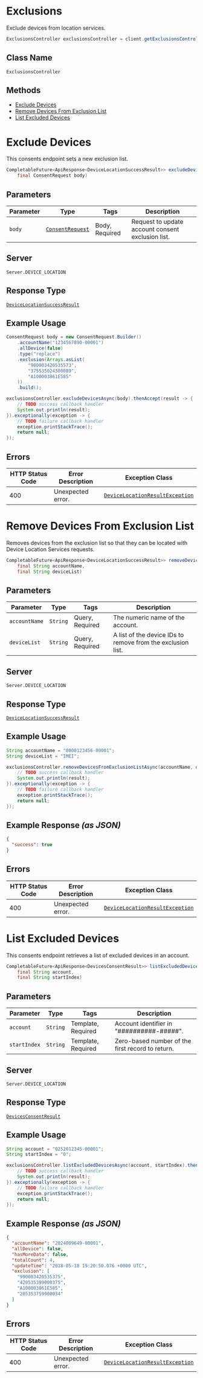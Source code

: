# Exclusions

Exclude devices from location services.

```java
ExclusionsController exclusionsController = client.getExclusionsController();
```

## Class Name

`ExclusionsController`

## Methods

* [Exclude Devices](../../doc/controllers/exclusions.md#exclude-devices)
* [Remove Devices From Exclusion List](../../doc/controllers/exclusions.md#remove-devices-from-exclusion-list)
* [List Excluded Devices](../../doc/controllers/exclusions.md#list-excluded-devices)


# Exclude Devices

This consents endpoint sets a new exclusion list.

```java
CompletableFuture<ApiResponse<DeviceLocationSuccessResult>> excludeDevicesAsync(
    final ConsentRequest body)
```

## Parameters

| Parameter | Type | Tags | Description |
|  --- | --- | --- | --- |
| `body` | [`ConsentRequest`](../../doc/models/consent-request.md) | Body, Required | Request to update account consent exclusion list. |

## Server

`Server.DEVICE_LOCATION`

## Response Type

[`DeviceLocationSuccessResult`](../../doc/models/device-location-success-result.md)

## Example Usage

```java
ConsentRequest body = new ConsentRequest.Builder()
    .accountName("1234567890-00001")
    .allDevice(false)
    .type("replace")
    .exclusion(Arrays.asList(
        "980003420535573",
        "375535024300089",
        "A100003861E585"
    ))
    .build();

exclusionsController.excludeDevicesAsync(body).thenAccept(result -> {
    // TODO success callback handler
    System.out.println(result);
}).exceptionally(exception -> {
    // TODO failure callback handler
    exception.printStackTrace();
    return null;
});
```

## Errors

| HTTP Status Code | Error Description | Exception Class |
|  --- | --- | --- |
| 400 | Unexpected error. | [`DeviceLocationResultException`](../../doc/models/device-location-result-exception.md) |


# Remove Devices From Exclusion List

Removes devices from the exclusion list so that they can be located with Device Location Services requests.

```java
CompletableFuture<ApiResponse<DeviceLocationSuccessResult>> removeDevicesFromExclusionListAsync(
    final String accountName,
    final String deviceList)
```

## Parameters

| Parameter | Type | Tags | Description |
|  --- | --- | --- | --- |
| `accountName` | `String` | Query, Required | The numeric name of the account. |
| `deviceList` | `String` | Query, Required | A list of the device IDs to remove from the exclusion list. |

## Server

`Server.DEVICE_LOCATION`

## Response Type

[`DeviceLocationSuccessResult`](../../doc/models/device-location-success-result.md)

## Example Usage

```java
String accountName = "0000123456-00001";
String deviceList = "IMEI";

exclusionsController.removeDevicesFromExclusionListAsync(accountName, deviceList).thenAccept(result -> {
    // TODO success callback handler
    System.out.println(result);
}).exceptionally(exception -> {
    // TODO failure callback handler
    exception.printStackTrace();
    return null;
});
```

## Example Response *(as JSON)*

```json
{
  "success": true
}
```

## Errors

| HTTP Status Code | Error Description | Exception Class |
|  --- | --- | --- |
| 400 | Unexpected error. | [`DeviceLocationResultException`](../../doc/models/device-location-result-exception.md) |


# List Excluded Devices

This consents endpoint retrieves a list of excluded devices in an account.

```java
CompletableFuture<ApiResponse<DevicesConsentResult>> listExcludedDevicesAsync(
    final String account,
    final String startIndex)
```

## Parameters

| Parameter | Type | Tags | Description |
|  --- | --- | --- | --- |
| `account` | `String` | Template, Required | Account identifier in "##########-#####". |
| `startIndex` | `String` | Template, Required | Zero-based number of the first record to return. |

## Server

`Server.DEVICE_LOCATION`

## Response Type

[`DevicesConsentResult`](../../doc/models/devices-consent-result.md)

## Example Usage

```java
String account = "0252012345-00001";
String startIndex = "0";

exclusionsController.listExcludedDevicesAsync(account, startIndex).thenAccept(result -> {
    // TODO success callback handler
    System.out.println(result);
}).exceptionally(exception -> {
    // TODO failure callback handler
    exception.printStackTrace();
    return null;
});
```

## Example Response *(as JSON)*

```json
{
  "accountName": "2024009649-00001",
  "allDevice": false,
  "hasMoreData": false,
  "totalCount": 4,
  "updateTime": "2018-05-18 19:20:50.076 +0000 UTC",
  "exclusion": [
    "990003420535375",
    "420535399000375",
    "A100003861E585",
    "205353759900034"
  ]
}
```

## Errors

| HTTP Status Code | Error Description | Exception Class |
|  --- | --- | --- |
| 400 | Unexpected error. | [`DeviceLocationResultException`](../../doc/models/device-location-result-exception.md) |

